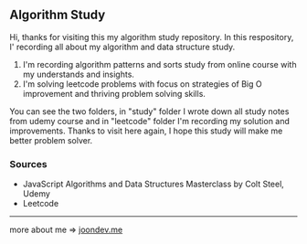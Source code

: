## Algorithm Study
Hi, thanks for visiting this my algorithm study repository.
In this respository, I' recording all about my algorithm and data structure study.

1. I'm recording algorithm patterns and sorts study from online course with my understands and insights.
2. I'm solving leetcode problems with focus on strategies of Big O improvement and thriving problem solving skills.

You can see the two folders, in "study" folder I wrote down all study notes from udemy course and in "leetcode" folder I'm recording my solution and improvements.
Thanks to visit here again, I hope this study will make me better problem solver.

### Sources
- JavaScript Algorithms and Data Structures Masterclass by Colt Steel, Udemy
- Leetcode

---
more about me  =>  <a href='https://joondev.me'>joondev.me</a>
